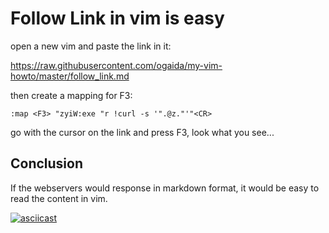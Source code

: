 # Follow Link in vim is easy

open a new vim and paste the link in it:

https://raw.githubusercontent.com/ogaida/my-vim-howto/master/follow_link.md

then create a mapping for F3:

```
:map <F3> "zyiW:exe "r !curl -s '".@z."'"<CR>
```

go with the cursor on the link and press F3, look what you see...

## Conclusion

If the webservers would response in markdown format, it would be easy to read the content in vim.

[![asciicast](https://asciinema.org/a/qgMqBGkubugHd5L03UgXmjffa.svg)](https://asciinema.org/a/qgMqBGkubugHd5L03UgXmjffa)
